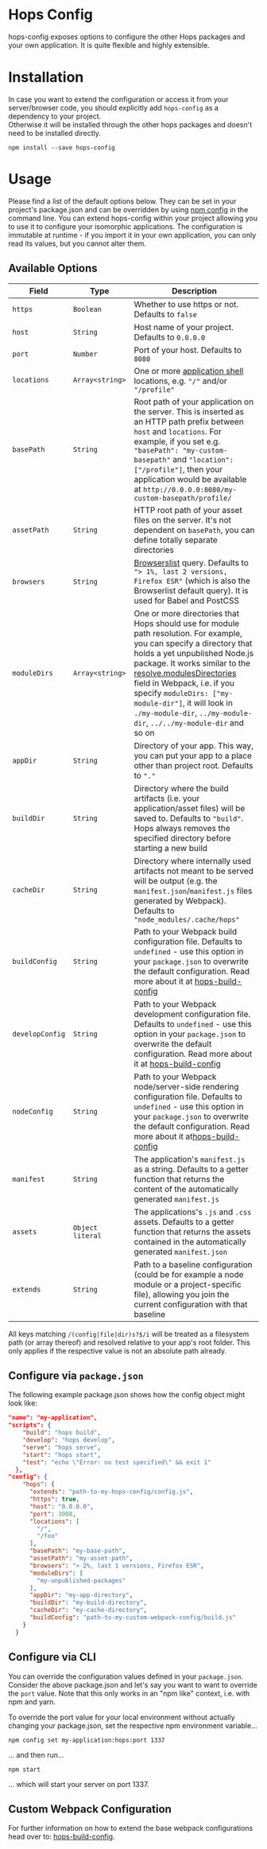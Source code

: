 # Hops Config

hops-config exposes options to configure the other Hops packages and your own application. It is quite flexible and highly extensible.

# Installation

In case you want to extend the configuration or access it from your server/browser code, you should explicitly add `hops-config` as a dependency to your project.  
Otherwise it will be installed through the other hops packages and doesn't need to be installed directly.

```
npm install --save hops-config
```

# Usage

Please find a list of the default options below. They can be set in your project's package.json and can be overridden by using [npm config](https://docs.npmjs.com/cli/config) in the command line. You can extend hops-config within your project allowing you to use it to configure your isomorphic applications.
The configuration is immutable at runtime - if you import it in your own application, you can only read its values, but you cannot alter them.


## Available Options

| Field | Type | Description |
|-------|------|-------------|
| `https` | `Boolean` | Whether to use https or not. Defaults to `false` |
| `host` | `String` | Host name of your project. Defaults to `0.0.0.0` |
| `port` | `Number` | Port of your host. Defaults to `8080` |
| `locations` | `Array<string>` | One or more [application shell](https://developers.google.com/web/fundamentals/architecture/app-shell) locations, e.g. `"/"` and/or `"/profile"` |
| `basePath` | `String` | Root path of your application on the server. This is inserted as an HTTP path prefix between `host` and `locations`. For example, if you set e.g. `"basePath": "my-custom-basepath"` and `"location": ["/profile"]`, then your application would be available at `http://0.0.0.0:8080/my-custom-basepath/profile/` |
| `assetPath` | `String` | HTTP root path of your asset files on the server. It's not dependent on `basePath`, you can define totally separate directories |
| `browsers` | `String` | [Browserslist](https://www.npmjs.com/package/browserslist) query. Defaults to `"> 1%, last 2 versions, Firefox ESR"` (which is also the Browserlist default query). It is used for Babel and PostCSS |
| `moduleDirs` | `Array<string>` | One or more directories that Hops should use for module path resolution. For example, you can specify a directory that holds a yet unpublished Node.js package. It works similar to the [resolve.modulesDirectories](http://webpack.github.io/docs/configuration.html#resolve-modulesdirectories) field in Webpack, i.e. if you specify `moduleDirs: ["my-module-dir"]`, it will look in `./my-module-dir`, `../my-module-dir`, `../../my-module-dir` and so on |
| `appDir` | `String` | Directory of your app. This way, you can put your app to a place other than project root. Defaults to `"."` |
| `buildDir` | `String` | Directory where the build artifacts (i.e. your application/asset files) will be saved to. Defaults to `"build"`. Hops always removes the specified directory before starting a new build |
| `cacheDir` | `String` | Directory where internally used artifacts not meant to be served will be output (e.g. the `manifest.json`/`manifest.js` files generated by Webpack). Defaults to `"node_modules/.cache/hops"` |
| `buildConfig` | `String` | Path to your Webpack build configuration file. Defaults to `undefined` - use this option in your `package.json` to overwrite the default configuration. Read more about it at [hops-build-config](https://github.com/xing/hops/tree/master/packages/build-config#available-options) |
| `developConfig` | `String` | Path to your Webpack development configuration file. Defaults to `undefined` - use this option in your `package.json` to overwrite the default configuration. Read more about it at [hops-build-config](https://github.com/xing/hops/tree/master/packages/build-config#available-options) |
| `nodeConfig` | `String` | Path to your Webpack node/server-side rendering configuration file. Defaults to `undefined` - use this option in your `package.json` to overwrite the default configuration. Read more about it  at[hops-build-config](https://github.com/xing/hops/tree/master/packages/build-config#available-options) |
| `manifest` | `String` | The application's `manifest.js` as a string. Defaults to a getter function that returns the content of the automatically generated `manifest.js` |
| `assets` | `Object literal` | The applications's `.js` and `.css` assets. Defaults to a getter function that returns the assets contained in the automatically generated `manifest.json` |
| `extends` | `String` | Path to a baseline configuration (could be for example a node module or a project-specific file), allowing you join the current configuration with that baseline |

All keys matching `/(config|file|dir)s?$/i` will be treated as a filesystem path (or array thereof) and resolved relative to your app's root folder. This only applies if the respective value is not an absolute path already.


## Configure via `package.json`

The following example package.json shows how the config object might look like:

``` JSON
"name": "my-application",
"scripts": {
    "build": "hops build",
    "develop": "hops develop",
    "serve": "hops serve",
    "start": "hops start",
    "test": "echo \"Error: no test specified\" && exit 1"
  },
"config": {
    "hops": {
      "extends": "path-to-my-hops-config/config.js",
      "https": true,
      "host": "0.0.0.0",
      "port": 3000,
      "locations": [
        "/",
        "/foo"
      ],
      "basePath": "my-base-path",
      "assetPath": "my-asset-path",
      "browsers": "> 2%, last 1 versions, Firefox ESR",
      "moduleDirs": [
        "my-unpublished-packages"
      ],
      "appDir": "my-app-directory",
      "buildDir": "my-build-directory",
      "cacheDir": "my-cache-directory",
      "buildConfig": "path-to-my-custom-webpack-config/build.js"
    }
  }
```

## Configure via CLI

You can override the configuration values defined in your `package.json`. Consider the above package.json and let's say you want to want to override the `port` value. Note that this only works in an "npm like" context, i.e. with npm and yarn.

To override the port value for your local environment without actually changing your package.json, set the respective npm environment variable...

```
npm config set my-application:hops:port 1337
```

... and then run...

```
npm start
```

... which will start your server on port 1337.


## Custom Webpack Configuration

For further information on how to extend the base webpack configurations head over to: [hops-build-config](https://github.com/xing/hops/tree/master/packages/build-config).

